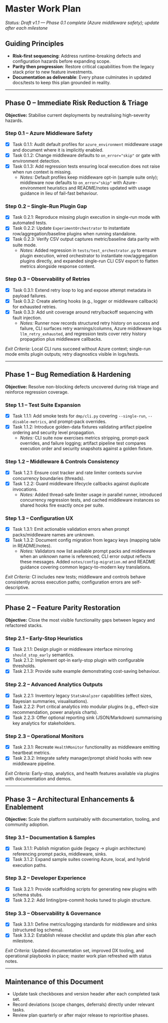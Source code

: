# Master Work Plan
*Status: Draft v1.1 — Phase 0.1 complete (Azure middleware safety); update after each milestone*

## Guiding Principles
- **Risk-first sequencing**: Address runtime-breaking defects and configuration hazards before expanding scope.
- **Parity then progression**: Restore critical capabilities from the legacy stack prior to new feature investments.
- **Documentation as deliverable**: Every phase culminates in updated docs/tests to keep this plan grounded in reality.

---

## Phase 0 – Immediate Risk Reduction & Triage
**Objective:** Stabilise current deployments by neutralising high-severity hazards.

### Step 0.1 – Azure Middleware Safety
- [x] Task 0.1.1: Audit default profiles for `azure_environment` middleware usage and document where it is implicitly enabled.
- [x] Task 0.1.2: Change middleware defaults to `on_error="skip"` or gate with environment detection.
- [x] Task 0.1.3: Add regression tests ensuring local execution does not raise when run context is missing.
  - *Notes:* Default profiles keep middleware opt-in (sample suite only); middleware now defaults to `on_error="skip"` with Azure-environment heuristics and README/notes updated with usage guidance in lieu of fail-fast behaviour.

### Step 0.2 – Single-Run Plugin Gap
- [x] Task 0.2.1: Reproduce missing plugin execution in single-run mode with automated tests.
- [x] Task 0.2.2: Update `ExperimentOrchestrator` to instantiate row/aggregation/baseline plugins when running standalone.
- [x] Task 0.2.3: Verify CSV output captures metric/baseline data parity with suite mode.
  - *Notes:* Added regression in `tests/test_orchestrator.py` to ensure plugin execution, wired orchestrator to instantiate row/aggregation plugins directly, and expanded single-run CLI CSV export to flatten metrics alongside response content.

### Step 0.3 – Observability of Retries
- [x] Task 0.3.1: Extend retry loop to log and expose attempt metadata in payload failures.
- [x] Task 0.3.2: Create alerting hooks (e.g., logger or middleware callback) for exhausted retries.
- [x] Task 0.3.3: Add unit coverage around retry/backoff sequencing with fault injection.
  - *Notes:* Runner now records structured retry history on success and failure, CLI surfaces retry warnings/columns, Azure middleware logs `llm_retry_exhausted`, and regression tests cover retry history propagation plus middleware callbacks.

*Exit Criteria:* Local CLI runs succeed without Azure context; single-run mode emits plugin outputs; retry diagnostics visible in logs/tests.

---

## Phase 1 – Bug Remediation & Hardening
**Objective:** Resolve non-blocking defects uncovered during risk triage and reinforce regression coverage.

### Step 1.1 – Test Suite Expansion
- [x] Task 1.1.1: Add smoke tests for `dmp/cli.py` covering `--single-run`, `--disable-metrics`, and prompt-pack overrides.
- [x] Task 1.1.2: Introduce golden-data fixtures validating artifact pipeline ordering and security level propagation.
  - *Notes:* CLI suite now exercises metrics stripping, prompt-pack overrides, and failure logging; artifact pipeline test compares execution order and security snapshots against a golden fixture.

### Step 1.2 – Middleware & Controls Consistency
- [x] Task 1.2.1: Ensure cost tracker and rate limiter contexts survive concurrency boundaries (threads).
- [x] Task 1.2.2: Guard middleware lifecycle callbacks against duplicate invocations.
  - *Notes:* Added thread-safe limiter usage in parallel runner, introduced concurrency regression tests, and cached middleware instances so shared hooks fire exactly once per suite.

### Step 1.3 – Configuration UX
- [x] Task 1.3.1: Emit actionable validation errors when prompt packs/middleware names are unknown.
- [x] Task 1.3.2: Document config migration from legacy keys (mapping table in README/notes).
  - *Notes:* Validators now list available prompt packs and middleware when an unknown name is referenced; CLI error output reflects these messages. Added `notes/config-migration.md` and README guidance covering common legacy-to-modern key translations.

*Exit Criteria:* CI includes new tests; middleware and controls behave consistently across execution paths; configuration errors are self-descriptive.

---

## Phase 2 – Feature Parity Restoration
**Objective:** Close the most visible functionality gaps between legacy and refactored stacks.

### Step 2.1 – Early-Stop Heuristics
- [x] Task 2.1.1: Design plugin or middleware interface mirroring `should_stop_early` semantics.
- [x] Task 2.1.2: Implement opt-in early-stop plugin with configurable thresholds.
- [x] Task 2.1.3: Provide suite example demonstrating cost-saving behaviour.

### Step 2.2 – Advanced Analytics Outputs
- [x] Task 2.2.1: Inventory legacy `StatsAnalyzer` capabilities (effect sizes, Bayesian summaries, visualisations).
- [x] Task 2.2.2: Port critical analytics into modular plugins (e.g., effect-size recommendation, power analysis charts).
- [x] Task 2.2.3: Offer optional reporting sink (JSON/Markdown) summarising key analytics for stakeholders.

### Step 2.3 – Operational Monitors
- [x] Task 2.3.1: Recreate `HealthMonitor` functionality as middleware emitting heartbeat metrics.
- [x] Task 2.3.2: Integrate safety manager/prompt shield hooks with new middleware pipeline.

*Exit Criteria:* Early-stop, analytics, and health features available via plugins with documentation and demos.

---

## Phase 3 – Architectural Enhancements & Enablement
**Objective:** Scale the platform sustainably with documentation, tooling, and community adoption.

### Step 3.1 – Documentation & Samples
- [x] Task 3.1.1: Publish migration guide (legacy → plugin architecture) referencing prompt packs, middleware, sinks.
- [x] Task 3.1.2: Expand sample suites covering Azure, local, and hybrid execution paths.

### Step 3.2 – Developer Experience
- [x] Task 3.2.1: Provide scaffolding scripts for generating new plugins with schema stubs.
- [x] Task 3.2.2: Add linting/pre-commit hooks tuned to plugin structure.

### Step 3.3 – Observability & Governance
- [x] Task 3.3.1: Define metrics/logging standards for middleware and sinks (structured log schema).
- [x] Task 3.3.2: Establish release checklist and update this plan after each milestone.

*Exit Criteria:* Updated documentation set, improved DX tooling, and operational playbooks in place; master work plan refreshed with status notes.

---

## Maintenance of this Document
- Update task checkboxes and version header after each completed task set.
- Record deviations (scope changes, deferrals) directly under relevant tasks.
- Review plan quarterly or after major release to reprioritise phases.

